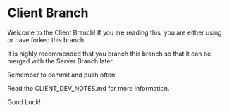 # Client Branch

Welcome to the Client Branch!  If you are reading this, you are either using or have forked this branch.

It is highly recommended that you branch this branch so that it can be merged with the Server Branch later.

Remember to commit and push often!

Read the CLIENT_DEV_NOTES.md for more information.

Good Luck!
